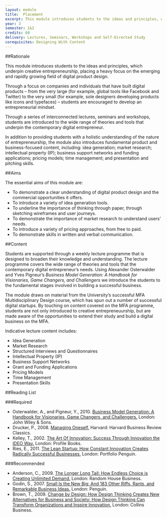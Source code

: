 ```yaml
---
layout: module
title:  Placement
excerpt: This module introduces students to the ideas and principles, which underpin creative entrepreneurship, placing a heavy focus on the emerging and rapidly growing field of digital product design.
year: 3
semester: 1&2
credits: 60
delivery: Lectures, Seminars, Workshops and Self-Directed Study
corequisites: Designing With Content
---
```


##Rationale

This module introduces students to the ideas and principles, which underpin creative entrepreneurship, placing a heavy focus on the emerging and rapidly growing field of digital product design.

Through a focus on companies and individuals that have built digital products – from the very large (for example, global tools like Facebook and Twitter) to the very small (for example, sole designers developing products like icons and typefaces) – students are encouraged to develop an entrepreneurial mindset.

Through a series of interconnected lectures, seminars and workshops, students are introduced to the wide range of theories and tools that underpin the contemporary digital entrepreneur.

In addition to providing students with a holistic understanding of the nature of entrepreneurship, the module also introduces fundamental product and business-focused content, including: idea generation; market research; intellectual property (IP); business support networks and funding applications; pricing models; time management; and presentation and pitching skills.


##Aims

The essential aims of this module are:

+ To demonstrate a clear understanding of digital product design and the commercial opportunities it offers.
+ To introduce a variety of idea generation tools.
+ To underline the importance of thinking through paper, through sketching wireframes and user journeys.
+ To demonstrate the importance of market research to understand users’ needs.
+ To introduce a variety of pricing approaches, from free to paid.
+ To demonstrate skills in written and verbal communication.


##Content 

Students are supported through a weekly lecture programme that is designed to broaden their knowledge and understanding. The lecture programme covers the wide range of theories and tools that the contemporary digital entrepreneur’s needs. Using Alexander Osterwalder and Yves Pigneur’s _Business Model Generation: A Handbook for Visionaries, Game Changers, and Challengers_ we introduce the students to the fundamental stages involved in building a successful business.

The module draws on material from the University’s successful MFA Multidisciplinary Design course, which has spun out a number of successful digital startups. By touching on content covered on the MFA programme, students are not only introduced to creative entrepreneuurship, but are made aware of the opportunities to extend their study and build a digital business on the MFA.

Indicative lecture content includes:

+ Idea Generation
+ Market Research
+ Structured Interviews and Questionnaires
+ Intellectual Property (IP)
+ Business Support Networks
+ Grant and Funding Applications
+ Pricing Models
+ Time Management
+ Presentation Skills


##Reading List

###Required

+ Osterwalder, A., and Pigneur, Y., 2010. [Business Model Generation: A Handbook for Visionaries, Game Changers, and Challengers.](http://www.amazon.co.uk/exec/obidos/ASIN/0470876417/monographic-21) London: John Wiley & Sons.
+ Drucker, P., 2008. [Managing Oneself.](http://www.amazon.co.uk/exec/obidos/ASIN/142212312X/monographic-21) Harvard: Harvard Business Review Classics.
+ Kelley, T., 2002. [The Art Of Innovation: Success Through Innovation the IDEO Way.](http://www.amazon.co.uk/exec/obidos/ASIN/186197583X/monographic-21) London: Profile Books.
+ Ries, E., 2011. [The Lean Startup: How Constant Innovation Creates Radically Successful Businesses.](http://www.amazon.co.uk/exec/obidos/ASIN/0670921602/monographic-21) London: Portfolio Penguin.
	
	
###Recommended

+ Anderson, C., 2009. [The Longer Long Tail: How Endless Choice is Creating Unlimited Demand.](http://www.amazon.co.uk/exec/obidos/ASIN/1847940366/monographic-21) London: Random House Business.
+ Godin, S., 2007. [Small Is the New Big: And 183 Other Riffs, Rants, and Remarkable Business Ideas.](http://www.amazon.co.uk/exec/obidos/ASIN/0141030534/monographic-21) London: Penguin.
+ Brown, T., 2009. [Change by Design: How Design Thinking Creates New Alternatives for Business and Society: How Design Thinking Can Transform Organizations and Inspire Innovation.](http://www.amazon.co.uk/exec/obidos/ASIN/0061766089/monographic-21) London: Collins Business.


<!--

Based on our 2013/14 teaching experience, we need to rethink this module placing a heavier emphasis on 'side projects' over and above 'digital products'. Students, for the most part, just aren't ready to build digital products at this stage, so refocusing the module is important.

On reflection - now that we've done the assessment - we could perhaps widen out the deliverables to a combination of digital products *and* side projects. By and large the work in the assessment was very good. Let's not throw the baby out with the bathwater.

-->
